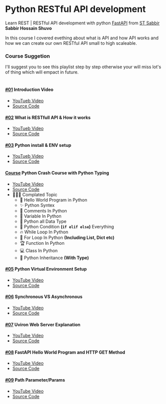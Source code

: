 # Python RESTful API development

Learn REST | RESTful API development with python
[FastAPI](https://fastapi.tiangolo.com/) from
[ST Sabbir](https://youtube.com/c/stsabbir) **Sabbir Hossain Shuvo**

In this course I covered evething about what is API and how API works and how we
can create our own RESTful API small to high scaleable.

### Course Suggetion

I'll suggest you to see this playlist step by step otherwise your will miss
lot's of thing which will empact in future.

#

#### [#01](https://youtu.be/kjpGegMonUQ) Introduction Video

- [YouTueb Video](https://youtu.be/kjpGegMonUQ)
- [Source Code](#)

#### [#02](https://youtu.be/cZesBpXBaiE) What is RESTfull API & How it works

- [YouTueb Video](https://youtu.be/cZesBpXBaiE)
- [Source Code](./restfull_api_explain/README.md)

#### [#03](https://youtu.be/wFAmZrWFxbM) Python install & ENV setup

- [YouTueb Video](https://youtu.be/wFAmZrWFxbM)
- [Source Code](./environment/README.md)

#### [Course](https://youtu.be/nJWj__da4aM) Python Crash Course with Python Typing

- [YouTube Video](https://youtu.be/nJWj__da4aM)
- [Source Code](./crash_course/README.md)
- 🧑🏻‍💻 Complated Topic
  - 🎉 Hello World Program in Python
  - ✨ Python Syntex
  - 🐸 Comments In Python
  - 🌟 Variable In Python
  - 🌼 Python all Data Type
  - 👑 Python Condition **(`if elif else`)** Everything
  - 🔥 While Loop In Python
  - 🐢 For Loop In Python **(Including List, Dict etc)**
  - 🏆 Function In Python
  - 💻 Class In Python
  - 🔫 Python Inheritance **(With Type)**

#### [#05](https://youtu.be/K2ne3fwFl5E) Python Virtual Environment Setup

- [YouTube Video](https://youtu.be/K2ne3fwFl5E)
- [Source Code](./environment/README.md)

#### [#06](https://youtu.be/ElSed0SdJaQ) Synchronous VS Asynchronous

- [YouTube Video](https://youtu.be/ElSed0SdJaQ)
- [Source Code](./sync_vs_async/README.md)

#### [#07](https://youtu.be/yFo3b1FIAYM) Uviron Web Server Explanation

- [YouTube Video](https://youtu.be/yFo3b1FIAYM)
- [Source Code](./uvicorn_web_server/README.md)

#### [#08](https://youtu.be/Cbfl8B1XpXY) FastAPI Hello World Program and HTTP GET Method

- [YouTube Video](https://youtu.be/Cbfl8B1XpXY)
- [Source Code](./fastapi_hello/README.md)

#### [#09](https://youtu.be/NErlaiYUR60) Path Parameter/Params

- [YouTube Video](https://youtu.be/NErlaiYUR60)
- [Source Code](./path_params)
